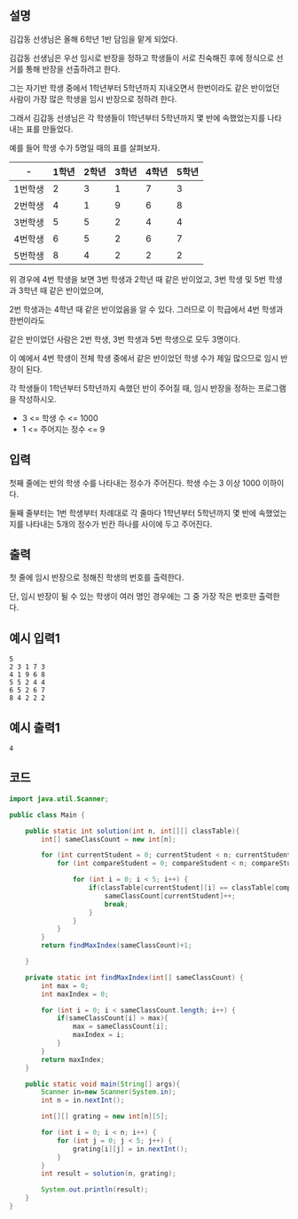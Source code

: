 ## 설명
김갑동 선생님은 올해 6학년 1반 담임을 맡게 되었다.

김갑동 선생님은 우선 임시로 반장을 정하고 학생들이 서로 친숙해진 후에 정식으로 선거를 통해 반장을 선출하려고 한다.

그는 자기반 학생 중에서 1학년부터 5학년까지 지내오면서 한번이라도 같은 반이었던 사람이 가장 많은 학생을 임시 반장으로 정하려 한다.

그래서 김갑동 선생님은 각 학생들이 1학년부터 5학년까지 몇 반에 속했었는지를 나타내는 표를 만들었다.

예를 들어 학생 수가 5명일 때의 표를 살펴보자.

|-|1학년|2학년|3학년|4학년|5학년|
|-|----|----|----|----|----|
|1번학생|2|3|1|7|3|
|2번학생|4|1|9|6|8|
|3번학생|5|5|2|4|4|
|4번학생|6|5|2|6|7|
|5번학생|8|4|2|2|2|

위 경우에 4번 학생을 보면 3번 학생과 2학년 때 같은 반이었고, 3번 학생 및 5번 학생과 3학년 때 같은 반이었으며,

2번 학생과는 4학년 때 같은 반이었음을 알 수 있다. 그러므로 이 학급에서 4번 학생과 한번이라도

같은 반이었던 사람은 2번 학생, 3번 학생과 5번 학생으로 모두 3명이다.

이 예에서 4번 학생이 전체 학생 중에서 같은 반이었던 학생 수가 제일 많으므로 임시 반장이 된다.

각 학생들이 1학년부터 5학년까지 속했던 반이 주어질 때, 임시 반장을 정하는 프로그램을 작성하시오.


* 3 <= 학생 수 <= 1000
* 1 <= 주어지는 정수 <= 9

## 입력
첫째 줄에는 반의 학생 수를 나타내는 정수가 주어진다. 학생 수는 3 이상 1000 이하이다.

둘째 줄부터는 1번 학생부터 차례대로 각 줄마다 1학년부터 5학년까지 몇 반에 속했었는지를 나타내는 5개의 정수가 빈칸 하나를 사이에 두고 주어진다.

## 출력
첫 줄에 임시 반장으로 정해진 학생의 번호를 출력한다.

단, 임시 반장이 될 수 있는 학생이 여러 명인 경우에는 그 중 가장 작은 번호만 출력한다.

## 예시 입력1
```
5
2 3 1 7 3
4 1 9 6 8
5 5 2 4 4
6 5 2 6 7
8 4 2 2 2
```

## 예시 출력1
```
4
```

## 코드
```java
import java.util.Scanner;

public class Main {

    public static int solution(int n, int[][] classTable){
        int[] sameClassCount = new int[n];

        for (int currentStudent = 0; currentStudent < n; currentStudent++) {
            for (int compareStudent = 0; compareStudent < n; compareStudent++) {

                for (int i = 0; i < 5; i++) {
                    if(classTable[currentStudent][i] == classTable[compareStudent][i]){
                        sameClassCount[currentStudent]++;
                        break;
                    }
                }
            }
        }
        return findMaxIndex(sameClassCount)+1;

    }

    private static int findMaxIndex(int[] sameClassCount) {
        int max = 0;
        int maxIndex = 0;

        for (int i = 0; i < sameClassCount.length; i++) {
            if(sameClassCount[i] > max){
                max = sameClassCount[i];
                maxIndex = i;
            }
        }
        return maxIndex;
    }

    public static void main(String[] args){
        Scanner in=new Scanner(System.in);
        int n = in.nextInt();

        int[][] grating = new int[n][5];

        for (int i = 0; i < n; i++) {
            for (int j = 0; j < 5; j++) {
                grating[i][j] = in.nextInt();
            }
        }
        int result = solution(n, grating);

        System.out.println(result);
    }
}
```